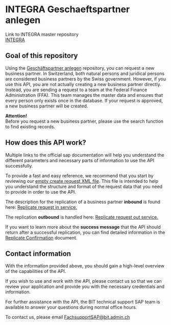 # INTEGRA Geschaeftspartner anlegen

Link to INTEGRA master repository  
[INTEGRA](https://github.com/Integra-SUPERB/INTEGRA)


## Goal of this repository
Using the [Geschäftspartner anlegen](https://github.com/Integra-SUPERB/INTEGRA_Geschaeftspartner-anlegen) repository, you can request a new business partner. In Switzerland, both natural persons and juridical persons are considered business partners by the Swiss government. However, if you use this API, you are not actually creating a new business partner directly. Instead, you are sending a request to a team at the Federal Finance Administration (FFA). This team manages the master data and ensures that every person only exists once in the database. If your request is approved, a new business partner will be created.

**Attention!**  
Before you request a new business partner, please use the search function to find existing records.

## How does this API work?
Multiple links to the official sap documentation will help you understand the different parameters and necessary parts of information to use the API successfully. 

To provide a fast and easy reference, we recommend that you start by reviewing our [empty create request XML file](https://github.com/Integra-SUPERB/INTEGRA_Geschaeftspartner-anlegen/blob/main/ExampleCreateRequestEmpty.xml). This file is intended to help you understand the structure and format of the request data that you need to provide in order to use the API.

The description for the replication of a business partner **inbound** is found here: [Replicate request in service.](https://api.sap.com/api/BUSINESSPARTNERSUITEBULKREPLIC/resource)

The replication **outbound** is handled here: [Replicate request out service.](https://api.sap.com/api/CO_MDG_BP_RPLCTRQ/resource)

If you want to learn more about the **success message** that the API should return after a successful replication, you can find detailed information in the [Replicate Confirmation](https://help.sap.com/docs/SAP_S4HANA_ON-PREMISE/44e06f22436c43e582db6ccd5250e29b/f69dc6a7cd2f418f9ae309b2906f2c57.html?locale=en-US) document.

## Contact information
With the information provided above, you should gain a high-level overview of the capabilities of the API. 

If you wish to use and work with the API, please contact us so that we can review your application and provide you with the necessary credentials and information.

For further assistance with the API, the BIT technical support SAP team is available to answer your questions during normal office hours.

To contact us, please email FachsupportSAP@bit.admin.ch
